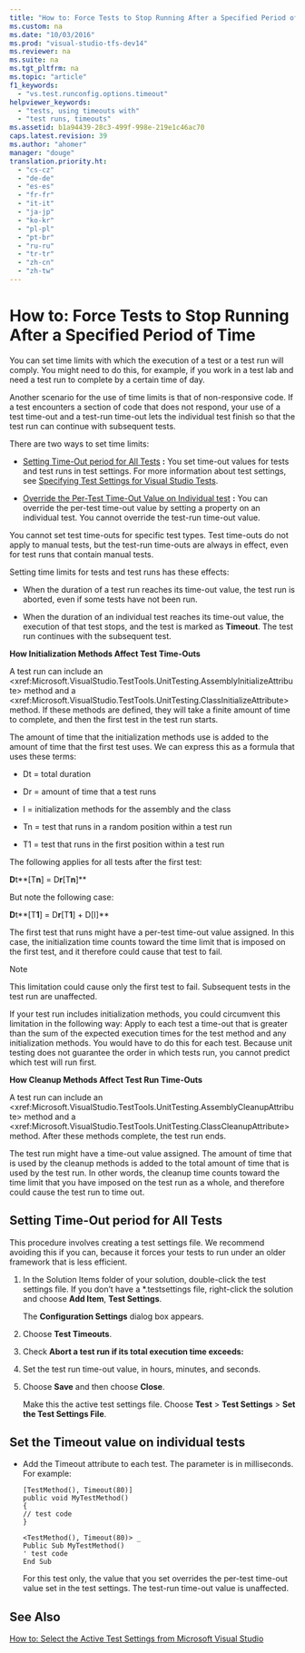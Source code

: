```yaml
---
title: "How to: Force Tests to Stop Running After a Specified Period of Time"
ms.custom: na
ms.date: "10/03/2016"
ms.prod: "visual-studio-tfs-dev14"
ms.reviewer: na
ms.suite: na
ms.tgt_pltfrm: na
ms.topic: "article"
f1_keywords: 
  - "vs.test.runconfig.options.timeout"
helpviewer_keywords: 
  - "tests, using timeouts with"
  - "test runs, timeouts"
ms.assetid: b1a94439-28c3-499f-998e-219e1c46ac70
caps.latest.revision: 39
ms.author: "ahomer"
manager: "douge"
translation.priority.ht: 
  - "cs-cz"
  - "de-de"
  - "es-es"
  - "fr-fr"
  - "it-it"
  - "ja-jp"
  - "ko-kr"
  - "pl-pl"
  - "pt-br"
  - "ru-ru"
  - "tr-tr"
  - "zh-cn"
  - "zh-tw"
---
```

# How to: Force Tests to Stop Running After a Specified Period of Time
You can set time limits with which the execution of a test or a test run will comply. You might need to do this, for example, if you work in a test lab and need a test run to complete by a certain time of day.  
  
 Another scenario for the use of time limits is that of non-responsive code. If a test encounters a section of code that does not respond, your use of a test time-out and a test-run time-out lets the individual test finish so that the test run can continue with subsequent tests.  
  
 There are two ways to set time limits:  
  
-   [Setting Time-Out period for All Tests](../test/how-to--force-tests-to-stop-running-after-a-specified-period-of-time.md#TimeOutAllTests) **:** You set time-out values for tests and test runs in test settings. For more information about test settings, see [Specifying Test Settings for Visual Studio Tests](../test/specifying-test-settings-for-visual-studio-tests.md).  
  
-   [Override the Per-Test Time-Out Value on Individual test](../test/how-to--force-tests-to-stop-running-after-a-specified-period-of-time.md#TimeOutIndividualTestt) **:** You can override the per-test time-out value by setting a property on an individual test. You cannot override the test-run time-out value.  
  
 You cannot set test time-outs for specific test types. Test time-outs do not apply to manual tests, but the test-run time-outs are always in effect, even for test runs that contain manual tests.  
  
 Setting time limits for tests and test runs has these effects:  
  
-   When the duration of a test run reaches its time-out value, the test run is aborted, even if some tests have not been run.  
  
-   When the duration of an individual test reaches its time-out value, the execution of that test stops, and the test is marked as **Timeout**. The test run continues with the subsequent test.  
  
 **How Initialization Methods Affect Test Time-Outs**  
  
 A test run can include an \<xref:Microsoft.VisualStudio.TestTools.UnitTesting.AssemblyInitializeAttribute> method and a \<xref:Microsoft.VisualStudio.TestTools.UnitTesting.ClassInitializeAttribute> method. If these methods are defined, they will take a finite amount of time to complete, and then the first test in the test run starts.  
  
 The amount of time that the initialization methods use is added to the amount of time that the first test uses. We can express this as a formula that uses these terms:  
  
-   Dt = total duration  
  
-   Dr = amount of time that a test runs  
  
-   I = initialization methods for the assembly and the class  
  
-   Tn = test that runs in a random position within a test run  
  
-   T1 = test that runs in the first position within a test run  
  
 The following applies for all tests after the first test:  
  
 **D**t**[T**n**] = D**r**[T**n**]**  
  
 But note the following case:  
  
 **D**t**[T**1**] = D**r**[T**1**] + D[I]**  
  
 The first test that runs might have a per-test time-out value assigned. In this case, the initialization time counts toward the time limit that is imposed on the first test, and it therefore could cause that test to fail.  
  
> [!NOTE]
>  This limitation could cause only the first test to fail. Subsequent tests in the test run are unaffected.  
  
 If your test run includes initialization methods, you could circumvent this limitation in the following way: Apply to each test a time-out that is greater than the sum of the expected execution times for the test method and any initialization methods. You would have to do this for each test. Because unit testing does not guarantee the order in which tests run, you cannot predict which test will run first.  
  
 **How Cleanup Methods Affect Test Run Time-Outs**  
  
 A test run can include an \<xref:Microsoft.VisualStudio.TestTools.UnitTesting.AssemblyCleanupAttribute> method and a \<xref:Microsoft.VisualStudio.TestTools.UnitTesting.ClassCleanupAttribute> method. After these methods complete, the test run ends.  
  
 The test run might have a time-out value assigned. The amount of time that is used by the cleanup methods is added to the total amount of time that is used by the test run. In other words, the cleanup time counts toward the time limit that you have imposed on the test run as a whole, and therefore could cause the test run to time out.  
  
##  <a name="TimeOutAllTests"></a> Setting Time-Out period for All Tests  
 This procedure involves creating a test settings file. We recommend avoiding this if you can, because it forces your tests to run under an older framework that is less efficient.  
  
1.  In the Solution Items folder of your solution, double-click the test settings file. If you don’t have a \*.testsettings file, right-click the solution and choose **Add Item**, **Test Settings**.  
  
     The **Configuration Settings** dialog box appears.  
  
2.  Choose **Test Timeouts**.  
  
3.  Check **Abort a test run if its total execution time exceeds:**  
  
4.  Set the test run time-out value, in hours, minutes, and seconds.  
  
5.  Choose **Save** and then choose **Close**.  
  
     Make this the active test settings file. Choose **Test** > **Test Settings** > **Set the Test Settings File**.  
  
## Set the Timeout value on individual tests  
  
-   Add the Timeout attribute to each test. The parameter is in milliseconds. For example:  
  
    ```  
    [TestMethod(), Timeout(80)]  
    public void MyTestMethod()  
    {  
    // test code  
    }  
    ```  
  
    ```  
    <TestMethod(), Timeout(80)> _  
    Public Sub MyTestMethod()  
    ' test code  
    End Sub  
    ```  
  
     For this test only, the value that you set overrides the per-test time-out value set in the test settings. The test-run time-out value is unaffected.  
  
## See Also  
 [How to: Select the Active Test Settings from Microsoft Visual Studio](../test_notintoc/how-to--select-the-active-test-settings-from-microsoft-visual-studio.md)